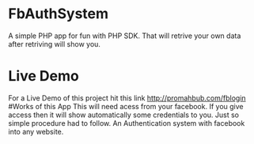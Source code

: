 # FbAuthSystem
A simple PHP app for fun with PHP SDK. That will retrive your own data after retriving will show you.
# Live Demo
For a Live Demo of this project hit this link http://promahbub.com/fblogin
#Works of this App
This will need acess from your facebook. If you give access then it will show automatically some credentials to you.
Just so simple procedure had to follow.
An Authentication system with facebook into any website.
